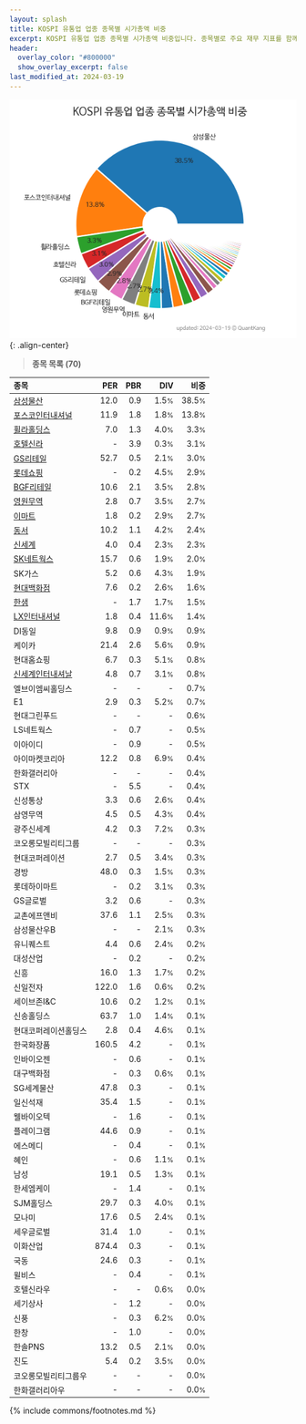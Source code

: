 ```yaml
---
layout: splash
title: KOSPI 유통업 업종 종목별 시가총액 비중
excerpt: KOSPI 유통업 업종 종목별 시가총액 비중입니다. 종목별로 주요 재무 지표를 함께 표시합니다.
header:
  overlay_color: "#800000"
  show_overlay_excerpt: false
last_modified_at: 2024-03-19
---
```



![KOSPI 유통업 업종 종목별 시가총액 비중](/stats/sector/images/kospi_업종_유통업_종목.png){: .align-center}


> **종목 목록 (70)**<a id="list"></a>

| **종목** | **PER** | **PBR** | **DIV** | **비중** |
| :------- | ------: | ------: | ------: | -------: |
| [삼성물산](/028260/) | 12.0 | 0.9 | 1.5<small>%</small> | 38.5<small>%</small> |
| [포스코인터내셔널](/047050/) | 11.9 | 1.8 | 1.8<small>%</small> | 13.8<small>%</small> |
| [휠라홀딩스](/081660/) | 7.0 | 1.3 | 4.0<small>%</small> | 3.3<small>%</small> |
| [호텔신라](/008770/) | - | 3.9 | 0.3<small>%</small> | 3.1<small>%</small> |
| [GS리테일](/007070/) | 52.7 | 0.5 | 2.1<small>%</small> | 3.0<small>%</small> |
| [롯데쇼핑](/023530/) | - | 0.2 | 4.5<small>%</small> | 2.9<small>%</small> |
| [BGF리테일](/282330/) | 10.6 | 2.1 | 3.5<small>%</small> | 2.8<small>%</small> |
| [영원무역](/111770/) | 2.8 | 0.7 | 3.5<small>%</small> | 2.7<small>%</small> |
| [이마트](/139480/) | 1.8 | 0.2 | 2.9<small>%</small> | 2.7<small>%</small> |
| [동서](/026960/) | 10.2 | 1.1 | 4.2<small>%</small> | 2.4<small>%</small> |
| [신세계](/004170/) | 4.0 | 0.4 | 2.3<small>%</small> | 2.3<small>%</small> |
| [SK네트웍스](/001740/) | 15.7 | 0.6 | 1.9<small>%</small> | 2.0<small>%</small> |
| SK가스 | 5.2 | 0.6 | 4.3<small>%</small> | 1.9<small>%</small> |
| [현대백화점](/069960/) | 7.6 | 0.2 | 2.6<small>%</small> | 1.6<small>%</small> |
| [한샘](/009240/) | - | 1.7 | 1.7<small>%</small> | 1.5<small>%</small> |
| [LX인터내셔널](/001120/) | 1.8 | 0.4 | 11.6<small>%</small> | 1.4<small>%</small> |
| DI동일 | 9.8 | 0.9 | 0.9<small>%</small> | 0.9<small>%</small> |
| 케이카 | 21.4 | 2.6 | 5.6<small>%</small> | 0.9<small>%</small> |
| 현대홈쇼핑 | 6.7 | 0.3 | 5.1<small>%</small> | 0.8<small>%</small> |
| [신세계인터내셔날](/031430/) | 4.8 | 0.7 | 3.1<small>%</small> | 0.8<small>%</small> |
| 엘브이엠씨홀딩스 | - | - | - | 0.7<small>%</small> |
| E1 | 2.9 | 0.3 | 5.2<small>%</small> | 0.7<small>%</small> |
| 현대그린푸드 | - | - | - | 0.6<small>%</small> |
| LS네트웍스 | - | 0.7 | - | 0.5<small>%</small> |
| 이아이디 | - | 0.9 | - | 0.5<small>%</small> |
| 아이마켓코리아 | 12.2 | 0.8 | 6.9<small>%</small> | 0.4<small>%</small> |
| 한화갤러리아 | - | - | - | 0.4<small>%</small> |
| STX | - | 5.5 | - | 0.4<small>%</small> |
| 신성통상 | 3.3 | 0.6 | 2.6<small>%</small> | 0.4<small>%</small> |
| 삼영무역 | 4.5 | 0.5 | 4.3<small>%</small> | 0.4<small>%</small> |
| 광주신세계 | 4.2 | 0.3 | 7.2<small>%</small> | 0.3<small>%</small> |
| 코오롱모빌리티그룹 | - | - | - | 0.3<small>%</small> |
| 현대코퍼레이션 | 2.7 | 0.5 | 3.4<small>%</small> | 0.3<small>%</small> |
| 경방 | 48.0 | 0.3 | 1.5<small>%</small> | 0.3<small>%</small> |
| 롯데하이마트 | - | 0.2 | 3.1<small>%</small> | 0.3<small>%</small> |
| GS글로벌 | 3.2 | 0.6 | - | 0.3<small>%</small> |
| 교촌에프앤비 | 37.6 | 1.1 | 2.5<small>%</small> | 0.3<small>%</small> |
| 삼성물산우B | - | - | 2.1<small>%</small> | 0.3<small>%</small> |
| 유니퀘스트 | 4.4 | 0.6 | 2.4<small>%</small> | 0.2<small>%</small> |
| 대성산업 | - | 0.2 | - | 0.2<small>%</small> |
| 신흥 | 16.0 | 1.3 | 1.7<small>%</small> | 0.2<small>%</small> |
| 신일전자 | 122.0 | 1.6 | 0.6<small>%</small> | 0.2<small>%</small> |
| 세이브존I&C | 10.6 | 0.2 | 1.2<small>%</small> | 0.1<small>%</small> |
| 신송홀딩스 | 63.7 | 1.0 | 1.4<small>%</small> | 0.1<small>%</small> |
| 현대코퍼레이션홀딩스 | 2.8 | 0.4 | 4.6<small>%</small> | 0.1<small>%</small> |
| 한국화장품 | 160.5 | 4.2 | - | 0.1<small>%</small> |
| 인바이오젠 | - | 0.6 | - | 0.1<small>%</small> |
| 대구백화점 | - | 0.3 | 0.6<small>%</small> | 0.1<small>%</small> |
| SG세계물산 | 47.8 | 0.3 | - | 0.1<small>%</small> |
| 일신석재 | 35.4 | 1.5 | - | 0.1<small>%</small> |
| 웰바이오텍 | - | 1.6 | - | 0.1<small>%</small> |
| 플레이그램 | 44.6 | 0.9 | - | 0.1<small>%</small> |
| 에스메디 | - | 0.4 | - | 0.1<small>%</small> |
| 혜인 | - | 0.6 | 1.1<small>%</small> | 0.1<small>%</small> |
| 남성 | 19.1 | 0.5 | 1.3<small>%</small> | 0.1<small>%</small> |
| 한세엠케이 | - | 1.4 | - | 0.1<small>%</small> |
| SJM홀딩스 | 29.7 | 0.3 | 4.0<small>%</small> | 0.1<small>%</small> |
| 모나미 | 17.6 | 0.5 | 2.4<small>%</small> | 0.1<small>%</small> |
| 세우글로벌 | 31.4 | 1.0 | - | 0.1<small>%</small> |
| 이화산업 | 874.4 | 0.3 | - | 0.1<small>%</small> |
| 국동 | 24.6 | 0.3 | - | 0.1<small>%</small> |
| 윌비스 | - | 0.4 | - | 0.1<small>%</small> |
| 호텔신라우 | - | - | 0.6<small>%</small> | 0.0<small>%</small> |
| 세기상사 | - | 1.2 | - | 0.0<small>%</small> |
| 신풍 | - | 0.3 | 6.2<small>%</small> | 0.0<small>%</small> |
| 한창 | - | 1.0 | - | 0.0<small>%</small> |
| 한솔PNS | 13.2 | 0.5 | 2.1<small>%</small> | 0.0<small>%</small> |
| 진도 | 5.4 | 0.2 | 3.5<small>%</small> | 0.0<small>%</small> |
| 코오롱모빌리티그룹우 | - | - | - | 0.0<small>%</small> |
| 한화갤러리아우 | - | - | - | 0.0<small>%</small> |

{% include commons/footnotes.md %}